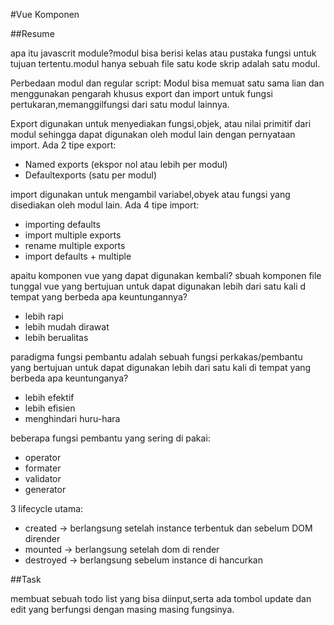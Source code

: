 #Vue Komponen

##Resume

apa itu javascrit module?modul bisa berisi kelas atau pustaka fungsi untuk tujuan tertentu.modul hanya sebuah file satu kode skrip adalah satu modul.

Perbedaan modul dan regular script:
Modul bisa memuat satu sama lian dan menggunakan pengarah khusus export dan import untuk fungsi pertukaran,memanggilfungsi dari satu modul lainnya.

Export digunakan untuk menyediakan fungsi,objek, atau nilai primitif dari modul sehingga dapat digunakan oleh modul lain dengan pernyataan import.
Ada 2 tipe export:
- Named exports (ekspor nol atau lebih per modul)
- Defaultexports (satu per modul)

import digunakan untuk mengambil variabel,obyek atau fungsi yang disediakan oleh modul lain.
Ada 4 tipe import:
- importing defaults
- import multiple exports
- rename multiple exports
- import defaults + multiple

apaitu komponen vue yang dapat digunakan kembali? sbuah komponen file tunggal vue yang bertujuan untuk dapat digunakan lebih dari satu kali d tempat yang berbeda
apa keuntungannya?
- lebih rapi
- lebih mudah dirawat
- lebih berualitas

paradigma fungsi pembantu adalah sebuah fungsi perkakas/pembantu yang bertujuan untuk dapat digunakan lebih dari satu kali di tempat yang berbeda
apa keuntunganya?
- lebih efektif
- lebih efisien
- menghindari huru-hara

beberapa fungsi pembantu yang sering di pakai:
- operator
- formater
- validator
- generator

3 lifecycle utama:
- created -> berlangsung setelah instance terbentuk dan sebelum DOM dirender
- mounted -> berlangsung setelah dom di render
- destroyed -> berlangsung sebelum instance di hancurkan


##Task

membuat sebuah todo list yang bisa diinput,serta ada tombol update dan edit yang berfungsi dengan masing masing fungsinya.




